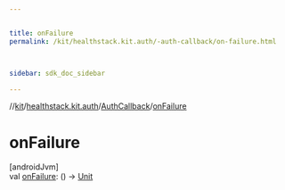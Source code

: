 ```yaml
---


title: onFailure
permalink: /kit/healthstack.kit.auth/-auth-callback/on-failure.html



sidebar: sdk_doc_sidebar

---
```



//[kit](/kit.html)/[healthstack.kit.auth](../index.html)/[AuthCallback](index.html)/[onFailure](on-failure.html)



# onFailure



[androidJvm]\
val [onFailure](on-failure.html): () -&gt; [Unit](https://kotlinlang.org/api/latest/jvm/stdlib/kotlin/-unit/index.html)






